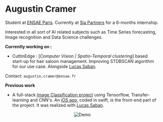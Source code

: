 # Augustin Cramer

Student at [ENSAE Paris](https://www.ensae.fr/en/).
Currently at [Sia Partners](https://www.sia-partners.com/fr) for a 6-months internship.

Interested in all sort of AI related subjects such as Time Series forecasting, Image recognition and Data Science challenges.

**Currently working on :**
* CuttinEdge : [*Computer Vision | Spatio-Temporal clustering*] based start-up for hair saloon management. Improving STDBSCAN algorithm for our use case. Alongside [Lucas Saban](https://github.com/g0bel1n).

Contact: ```augustin.cramer@ensae.fr```

**Previous work**
* A full-stack [Image Classification project](https://github.com/iSab01/megazord-backend) using Tensorflow, Transfer-learning and CNN's. An [iOS app](https://github.com/iSab01/megazord_frontend), coded in swift, is the front-end part of the project. It was realized with [Lucas Saban](https://github.com/g0bel1n).

<div align="center"> 

![Demo](https://github.com/g0bel1n/megazord-backend/blob/main/ressources/demo_megazord.gif)
  
</div>

